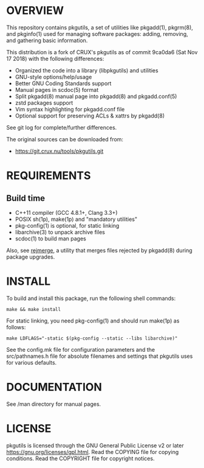 OVERVIEW
========

This repository contains pkgutils, a set of utilities like pkgadd(1),
pkgrm(8), and pkginfo(1) used for managing software packages: adding,
removing, and gathering basic information.

This distribution is a fork of CRUX's pkgutils as of commit 9ca0da6
(Sat Nov 17 2018) with the following differences:
  * Organized the code into a library (libpkgutils) and utilities
  * GNU-style options/help/usage
  * Better GNU Coding Standards support
  * Manual pages in scdoc(5) format
  * Split pkgadd(8) manual page into pkgadd(8) and pkgadd.conf(5)
  * zstd packages support
  * Vim syntax highlighting for pkgadd.conf file
  * Optional support for preserving ACLs & xattrs by pkgadd(8)

See git log for complete/further differences.

The original sources can be downloaded from:
  * https://git.crux.nu/tools/pkgutils.git


REQUIREMENTS
============

Build time
----------
  * C++11 compiler (GCC 4.8.1+, Clang 3.3+)
  * POSIX sh(1p), make(1p) and "mandatory utilities"
  * pkg-config(1) is optional, for static linking
  * libarchive(3) to unpack archive files
  * scdoc(1) to build man pages

Also, see [rejmerge][1], a utility that merges files rejected by
pkgadd(8) during package upgrades.

[1]: https://github.com/zeppe-lin/rejmerge


INSTALL
=======

To build and install this package, run the following shell commands:

    make && make install

For static linking, you need pkg-config(1) and should run make(1p) as
follows:

    make LDFLAGS="-static $(pkg-config --static --libs libarchive)"

See the config.mk file for configuration parameters and the
src/pathnames.h file for absolute filenames and settings that pkgutils
uses for various defaults.


DOCUMENTATION
=============

See /man directory for manual pages.


LICENSE
=======

pkgutils is licensed through the GNU General Public License v2 or
later <https://gnu.org/licenses/gpl.html>.
Read the COPYING file for copying conditions.
Read the COPYRIGHT file for copyright notices.
